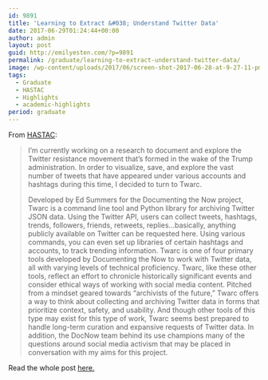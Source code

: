 ```yaml
---
id: 9891
title: 'Learning to Extract &#038; Understand Twitter Data'
date: 2017-06-29T01:24:44+00:00
author: admin
layout: post
guid: http://emilyesten.com/?p=9891
permalink: /graduate/learning-to-extract-understand-twitter-data/
image: /wp-content/uploads/2017/06/screen-shot-2017-06-28-at-9-27-11-pm.png
tags:
  - Graduate
  - HASTAC
  - Highlights
  - academic-highlights
period: graduate
---
```

From <a href="https://www.hastac.org/blogs/sheishistoric/2017/06/27/twarc-learning-extract-understand-twitter-data" target="_blank" rel="noopener noreferrer">HASTAC</a>:

> I&#8217;m currently working on a research to document and explore the Twitter resistance movement that&#8217;s formed in the wake of the Trump administration. In order to visualize, save, and explore the vast number of tweets that have appeared under various accounts and hashtags during this time, I decided to turn to Twarc.
>
> Developed by Ed Summers for the Documenting the Now project, Twarc is a command line tool and Python library for archiving Twitter JSON data. Using the Twitter API, users can collect tweets, hashtags, trends, followers, friends, retweets, replies…basically, anything publicly available on Twitter can be requested here. Using various commands, you can even set up libraries of certain hashtags and accounts, to track trending information. Twarc is one of four primary tools developed by Documenting the Now to work with Twitter data, all with varying levels of technical proficiency. Twarc, like these other tools, reflect an effort to chronicle historically significant events and consider ethical ways of working with social media content. Pitched from a mindset geared towards “archivists of the future,” Twarc offers a way to think about collecting and archiving Twitter data in forms that prioritize context, safety, and usability. And though other tools of this type may exist for this type of work, Twarc seems best prepared to handle long-term curation and expansive requests of Twitter data. In addition, the DocNow team behind its use champions many of the questions around social media activism that may be placed in conversation with my aims for this project.

Read the whole post <a href="https://www.hastac.org/blogs/sheishistoric/2017/06/27/twarc-learning-extract-understand-twitter-data" target="_blank" rel="noopener noreferrer">here.</a>
